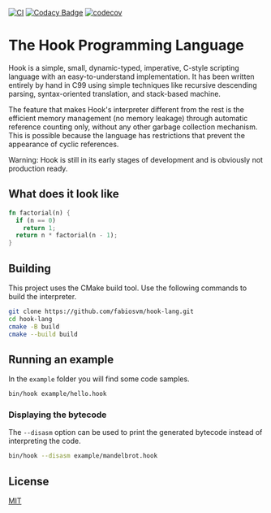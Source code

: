 
[![CI](https://github.com/fabiosvm/hook-lang/actions/workflows/ci.yml/badge.svg?branch=main)](https://github.com/fabiosvm/hook-lang/actions/workflows/ci.yml)
[![Codacy Badge](https://app.codacy.com/project/badge/Grade/f2f1345083c1455683dabcf48b0ea6dd)](https://www.codacy.com/gh/fabiosvm/hook-lang/dashboard?utm_source=github.com&amp;utm_medium=referral&amp;utm_content=fabiosvm/hook-lang&amp;utm_campaign=Badge_Grade)
[![codecov](https://codecov.io/gh/fabiosvm/hook-lang/branch/main/graph/badge.svg?token=mkmMpfS1yu)](https://codecov.io/gh/fabiosvm/hook-lang)

# The Hook Programming Language

Hook is a simple, small, dynamic-typed, imperative, C-style scripting language with an easy-to-understand implementation. It has been written entirely by hand in C99 using simple techniques like recursive descending parsing, syntax-oriented translation, and stack-based machine.

The feature that makes Hook's interpreter different from the rest is the efficient memory management (no memory leakage) through automatic reference counting only, without any other garbage collection mechanism. This is possible because the language has restrictions that prevent the appearance of cyclic references.

Warning: Hook is still in its early stages of development and is obviously not production ready. 

## What does it look like 

```rust
fn factorial(n) {
  if (n == 0)
    return 1;
  return n * factorial(n - 1);
}
```

## Building

This project uses the CMake build tool. Use the following commands to build the interpreter.

```bash
git clone https://github.com/fabiosvm/hook-lang.git
cd hook-lang
cmake -B build
cmake --build build
```

## Running an example

In the `example` folder you will find some code samples.

```bash
bin/hook example/hello.hook
```

### Displaying the bytecode

The `--disasm` option can be used to print the generated bytecode instead of interpreting the code.

```bash
bin/hook --disasm example/mandelbrot.hook
```

## License

[MIT](https://choosealicense.com/licenses/mit/)
